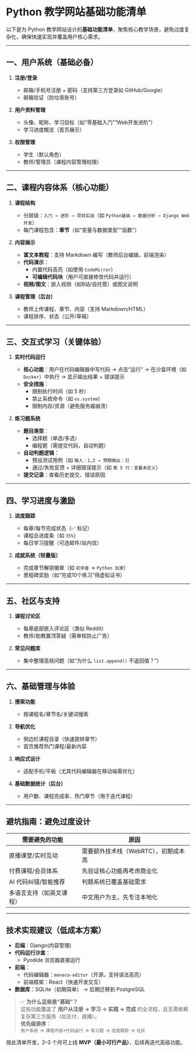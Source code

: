 # Python 教学网站基础功能清单

以下是为 Python 教学网站设计的**基础功能清单**，聚焦核心教学场景，避免过度复杂化，确保快速实现并覆盖用户核心需求。

---

## 一、用户系统（基础必备）

1. **注册/登录**
   - 邮箱/手机号注册 + 密码（支持第三方登录如 GitHub/Google）
   - 邮箱验证（防垃圾账号）

2. **用户资料管理**
   - 头像、昵称、学习目标（如“零基础入门”“Web开发进阶”）
   - 学习进度概览（首页展示）

3. **权限管理**
   - 学生（默认角色）
   - 教师/管理员（课程内容管理权限）

---

## 二、课程内容体系（核心功能）

1. **课程结构**
   - 分层级：`入门 → 进阶 → 项目实战`（如 `Python基础 → 数据分析 → Django Web开发`）
   - 每门课程包含：**章节**（如“变量与数据类型”“函数”）

2. **内容展示**
   - **富文本教程**：支持 Markdown 编写（教师后台编辑，前端渲染）
   - **代码演示**：
     - 内置代码高亮（如使用 `CodeMirror`）
     - **可编辑代码块**（用户可直接修改代码并运行）
   - **视频/图文**：嵌入视频（如B站/自托管）或图文说明

3. **课程管理（后台）**
   - 教师上传课程、章节、内容（支持 Markdown/HTML）
   - 课程排序、状态（公开/草稿）

---

## 三、交互式学习（关键体验）

1. **实时代码运行**
   - **核心功能**：用户在代码编辑器中写代码 → 点击“运行” → 在沙盒环境（如 `Docker`）中执行 → 显示输出结果 + 错误提示
   - **安全措施**：
     - 限制执行时间（如 5 秒）
     - 禁止系统命令（如 `os.system`）
     - 限制内存/资源（避免服务器崩溃）

2. **练习题系统**
   - **题目类型**：
     - 选择题（单选/多选）
     - 编程题（需提交代码，自动判题）
   - **自动判题逻辑**：
     - 预设测试用例（如 `输入：1,2 → 预期输出：3`）
     - 通过/失败反馈 + 详细错误提示（如 `第 5 行：变量未定义`）
   - **提交记录**：查看历史提交、错误原因

---

## 四、学习进度与激励

1. **进度跟踪**
   - 每章/每节完成状态（✅ 标记）
   - 课程总进度条（如 `35%`）
   - 每日学习提醒（可选邮件/站内信）

2. **成就系统（轻量版）**
   - 完成章节解锁徽章（如 `初学者` → `Python 玩家`）
   - 里程碑奖励（如“完成10个练习”得虚拟证书）

---

## 五、社区与支持

1. **课程讨论区**
   - 每章底部嵌入评论区（类似 Reddit）
   - 教师/助教置顶答疑（需审核防止广告）

2. **常见问题库**
   - 集中整理高频问题（如“为什么 `list.append()` 不返回值？”）

---

## 六、基础管理与体验

1. **搜索功能**
   - 按课程名/章节名/关键词搜索

2. **导航优化**
   - 侧边栏课程目录（快速跳转章节）
   - 首页推荐热门课程/最新内容

3. **响应式设计**
   - 适配手机/平板（尤其代码编辑器在移动端需优化）

4. **基础数据统计（后台）**
   - 用户数、课程完成率、热门章节（用于迭代课程）

---

## 避坑指南：避免过度设计

| 需要避免的功能                | 原因                     |
|-------------------------------|--------------------------|
| 直播课堂/实时互动             | 需要额外技术栈（WebRTC），初期成本高 |
| 付费课程/会员体系             | 先验证核心功能再考虑商业化 |
| AI 代码纠错/智能推荐          | 判题系统已覆盖基础需求   |
| 多语言支持（如英文课程）      | 中文用户为主，先专注本地化 |

---

## 技术实现建议（低成本方案）

- **后端**：Django(内容管理) 
- **代码运行沙盒**：
  - Pyodide 浏览器直接运行
- **前端**：
  - 代码编辑器：`monaco-editor`（开源，支持语法高亮）
  - 前端框架：React（快速开发交互）
- **数据库**：SQLite（初期简单） → 后期迁移到 PostgreSQL

> ✅ **为什么这些是“基础”？**  
> 这些功能覆盖了 **用户从注册 → 学习 → 实践 → 完成** 的全流程，且无需依赖复杂第三方服务（如支付、直播）。  
> **优先级排序**：  
> `用户系统` → `课程内容+代码运行` → `练习题` → `进度跟踪` → `社区`

按此清单开发，2–3 个月可上线 **MVP（最小可行产品）**，后续再迭代高级功能。